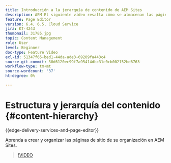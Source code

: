 ```yaml
---
title: Introducción a la jerarquía de contenido de AEM Sites
description: AEM El siguiente vídeo resalta cómo se almacenan las páginas del sitio dentro de los recursos de la organización de su organización de.
feature: Page Editor
version: 6.4, 6.5, Cloud Service
jira: KT-4243
thumbnail: 31785.jpg
topic: Content Management
role: User
level: Beginner
doc-type: Feature Video
exl-id: 51347f65-bed1-44da-ade3-69209fa443c4
source-git-commit: 30d6120ec99f7a95414dbc31c0cb002152bd6763
workflow-type: tm+mt
source-wordcount: '37'
ht-degree: 0%

---
```


# Estructura y jerarquía del contenido {#content-hierarchy}

{{edge-delivery-services-and-page-editor}}

Aprenda a crear y organizar las páginas de sitio de su organización en AEM Sites.

>[!VIDEO](https://video.tv.adobe.com/v/31785?quality=12&learn=on)
